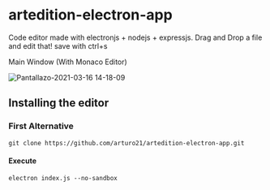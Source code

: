 # artedition-electron-app
Code editor made with electronjs + nodejs + expressjs. Drag and Drop a file and edit that! save with ctrl+s

Main Window (With Monaco Editor)

![Pantallazo-2021-03-16 14-18-09](https://user-images.githubusercontent.com/6676774/111360419-1a88f680-8663-11eb-9761-7ebbf582224c.png)

## Installing the editor

### First Alternative
```
git clone https://github.com/arturo21/artedition-electron-app.git
```
#### Execute
```
electron index.js --no-sandbox
```
